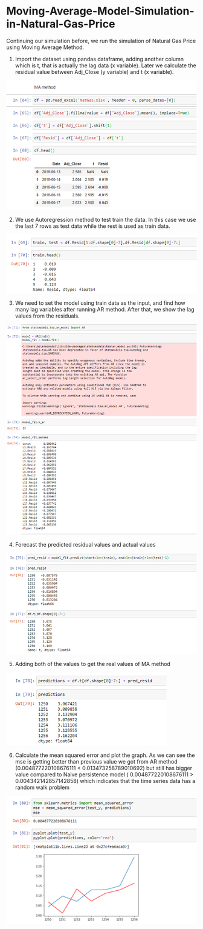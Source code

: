 # Moving-Average-Model-Simulation-in-Natural-Gas-Price

Continuing our simulation before, we run the simulation of Natural Gas Price using Moving Average Method. 

1. Import the dataset using pandas dataframe, adding another column which is t, that is actually the lag data (x variable). Later we calculate the residual value between Adj_Close (y variable) and t (x variable).

![pic1](https://github.com/altheanabila/Moving-Average-Model-Simulation-in-Natural-Gas-Price/blob/main/pic%201.png)


2. We use Autoregression method to test train the data. In this case we use the last 7 rows as test data while the rest is used as train data.

![pic2](https://github.com/altheanabila/Moving-Average-Model-Simulation-in-Natural-Gas-Price/blob/main/pic%202.png)


3. We need to set the model using train data as the input, and find how many lag variables after running AR method. After that, we show the lag values from the residuals.

![pic3](https://github.com/altheanabila/Moving-Average-Model-Simulation-in-Natural-Gas-Price/blob/main/pic%203.png)


4. Forecast the predicted residual values and actual values

![pic4](https://github.com/altheanabila/Moving-Average-Model-Simulation-in-Natural-Gas-Price/blob/main/pic%204.png)


5. Adding both of the values to get the real values of MA method

![pic6](https://github.com/altheanabila/Moving-Average-Model-Simulation-in-Natural-Gas-Price/blob/main/pic%206.png)


6. Calculate the mean squared error and plot the graph. As we can see the mse is getting better than previous value we got from AR method (0.004877220108676111 < 0.013473258789010692) but still has bigger value compared to Naive persistence model ( 0.004877220108676111  >  0.004342142857142858) which indicates that the time series data has a random walk problem

![pic7](https://github.com/altheanabila/Moving-Average-Model-Simulation-in-Natural-Gas-Price/blob/main/pic%207.png)
